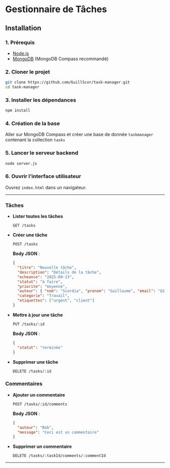 # Gestionnaire de Tâches


## Installation
### 1. Prérequis
- [Node.js](https://nodejs.org/)
- [MongoDB](https://www.mongodb.com/try/download/community) (MongoDB Compass recommandé)

### 2. Cloner le projet
```sh
git clone https://github.com/GuillScor/task-manager.git
cd task-manager
```

### 3. Installer les dépendances
```sh
npm install
```

### 4. Création de la base
Aller sur MongoDB Compass et créer une base de donnée `taskmanager` contenant la collection `tasks`

### 5. Lancer le serveur backend
```sh
node server.js
```

### 6. Ouvrir l’interface utilisateur
Ouvrez `index.html` dans un navigateur.

---

### Tâches
- **Lister toutes les tâches**
  ```http
  GET /tasks
  ```
- **Créer une tâche**
  ```http
  POST /tasks
  ```
  **Body JSON** :
  ```json
  {
    "titre": "Nouvelle tâche",
    "description": "Détails de la tâche",
    "echeance": "2025-09-13",
    "statut": "à faire",
    "priorite": "moyenne",
    "auteur": { "nom": "Scordia", "prenom": "Guillaume", "email": "GS@example.com" },
    "categorie": "Travail",
    "etiquettes": ["urgent", "client"]
  }
  ```
- **Mettre à jour une tâche**
  ```http
  PUT /tasks/:id
  ```
  **Body JSON** :
  ```json
  {
    "statut": "terminée"
  }
  ```
- **Supprimer une tâche**
  ```http
  DELETE /tasks/:id
  ```


### Commentaires
- **Ajouter un commentaire**
  ```http
  POST /tasks/:id/comments
  ```
  **Body JSON** :
  ```json
  {
    "auteur": "Bob",
    "message": "Ceci est un commentaire"
  }
  ```
- **Supprimer un commentaire**
  ```http
  DELETE /tasks/:taskId/comments/:commentId
  ```

---
